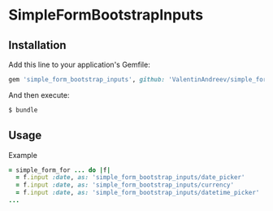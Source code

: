 # SimpleFormBootstrapInputs

## Installation
Add this line to your application's Gemfile:

```ruby
gem 'simple_form_bootstrap_inputs', github: 'ValentinAndreev/simple_form_bootstrap_inputs'
```

And then execute:
```bash
$ bundle
```

## Usage
Example
```ruby
= simple_form_for ... do |f|
  = f.input :date, as: 'simple_form_bootstrap_inputs/date_picker'
  = f.input :date, as: 'simple_form_bootstrap_inputs/currency'
  = f.input :date, as: 'simple_form_bootstrap_inputs/datetime_picker'
...
```
